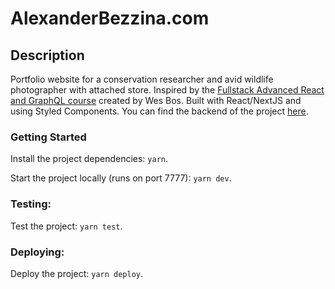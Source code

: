 # AlexanderBezzina.com

## Description

Portfolio website for a conservation researcher and avid wildlife photographer with attached store. Inspired by the [Fullstack Advanced React and GraphQL course](https://advancedreact.com/) created by Wes Bos. Built with React/NextJS and using Styled Components. You can find the backend of the project [here](https://github.com/angusbezzina/alexanderbezzina-backend).

### Getting Started

Install the project dependencies: `yarn`.

Start the project locally (runs on port 7777): `yarn dev`.

### Testing:

Test the project: `yarn test`.

### Deploying:

Deploy the project: `yarn deploy`.


